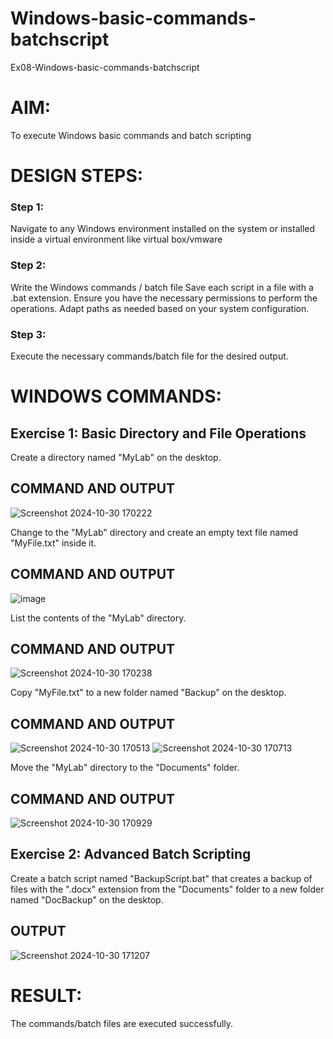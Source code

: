 # Windows-basic-commands-batchscript
Ex08-Windows-basic-commands-batchscript

# AIM:
To execute Windows basic commands and batch scripting

# DESIGN STEPS:

### Step 1:

Navigate to any Windows environment installed on the system or installed inside a virtual environment like virtual box/vmware 

### Step 2:

Write the Windows commands / batch file
Save each script in a file with a .bat extension.
Ensure you have the necessary permissions to perform the operations.
Adapt paths as needed based on your system configuration.
### Step 3:

Execute the necessary commands/batch file for the desired output. 




# WINDOWS COMMANDS:
## Exercise 1: Basic Directory and File Operations
Create a directory named "MyLab" on the desktop.



## COMMAND AND OUTPUT
![Screenshot 2024-10-30 170222](https://github.com/user-attachments/assets/892309fc-7bec-45dd-9fee-eee20c709f57)


Change to the "MyLab" directory and create an empty text file named "MyFile.txt" inside it.




## COMMAND AND OUTPUT
![image](https://github.com/user-attachments/assets/b9a2ebba-1e32-4776-a919-41c57a289c35)

List the contents of the "MyLab" directory.


## COMMAND AND OUTPUT
![Screenshot 2024-10-30 170238](https://github.com/user-attachments/assets/dc199ddd-c737-4a13-8ff7-2cac2b15691c)

Copy "MyFile.txt" to a new folder named "Backup" on the desktop.

## COMMAND AND OUTPUT
![Screenshot 2024-10-30 170513](https://github.com/user-attachments/assets/590af1c7-36e7-4994-844e-c4136260f9f7)
![Screenshot 2024-10-30 170713](https://github.com/user-attachments/assets/7020fb74-ed3a-4e27-9e79-567f3f3258e2)

Move the "MyLab" directory to the "Documents" folder.


## COMMAND AND OUTPUT
![Screenshot 2024-10-30 170929](https://github.com/user-attachments/assets/5f1e575a-7953-4e7b-8b68-00e926950031)


## Exercise 2: Advanced Batch Scripting
Create a batch script named "BackupScript.bat" that creates a backup of files with the ".docx" extension from the "Documents" folder to a new folder named "DocBackup" on the desktop.







## OUTPUT
![Screenshot 2024-10-30 171207](https://github.com/user-attachments/assets/21081da1-365b-41ab-9f8a-277100975f31)





# RESULT:
The commands/batch files are executed successfully.

